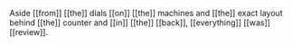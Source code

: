 Aside [[from]] [[the]] dials [[on]] [[the]] machines and [[the]] exact layout behind [[the]] counter and [[in]] [[the]] [[back]], [[everything]] [[was]] [[review]].